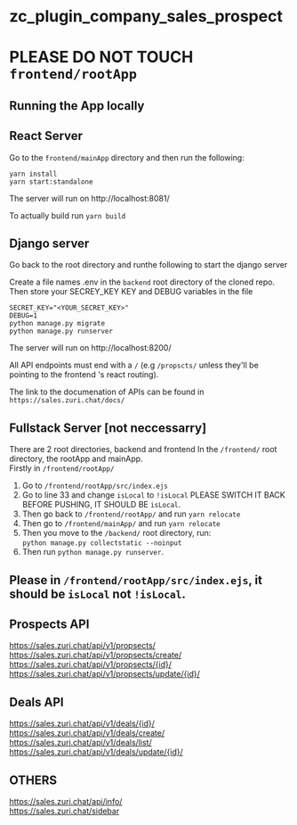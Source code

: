 # zc_plugin_company_sales_prospect
# PLEASE DO NOT TOUCH `frontend/rootApp`
## Running the App locally

## React Server
Go to the `frontend/mainApp` directory and then run the following:
```
yarn install
yarn start:standalone
```
The server will run on http://localhost:8081/
<!-- To build the application so that the frontend application can be integrated into the backend to form a fullstack application, go to package.json and change the build script:

```
From:
"build": "node build-plugin"

To:
"build" : "craco build"
``` -->

To actually build run `yarn build`

## Django server

Go back to the root directory and runthe following to start the django server

Create a file names .env in the `backend` root directory of the cloned repo. <br/>
Then store your SECREY_KEY KEY and DEBUG variables in the file

```
SECRET_KEY="<YOUR_SECRET_KEY>"
DEBUG=1
python manage.py migrate
python manage.py runserver
```
The server will run on http://localhost:8200/

All API endpoints must end with a  `/` (e.g `/propscts/` unless they'll be pointing to the frontend 's react routing). <br/>

The link to the documenation of APIs can be found in `https://sales.zuri.chat/docs/`


## Fullstack Server [not neccessarry]
There are 2 root directories, backend and frontend
In the `/frontend/` root directory, the rootApp and mainApp. <br/>
Firstly in `/frontend/rootApp/`<br/>


1. Go to `/frontend/rootApp/src/index.ejs`
2. Go to line 33 and change `isLocal` to `!isLocal` PLEASE SWITCH IT BACK BEFORE PUSHING, IT SHOULD BE `isLocal`.
3. Then go back to `/frontend/rootApp/` and run `yarn relocate`
4. Then go to `/frontend/mainApp/` and run `yarn relocate`
5. Then you move to the `/backend/` root directory, run: <br/>
`python manage.py collectstatic --noinput` <br/>
6. Then run `python manage.py runserver`.

## Please in `/frontend/rootApp/src/index.ejs`, it should be `isLocal` not `!isLocal`.
## Prospects API
https://sales.zuri.chat/api/v1/propsects/
https://sales.zuri.chat/api/v1/propsects/create/
https://sales.zuri.chat/api/v1/propsects/{id}/
https://sales.zuri.chat/api/v1/propsects/update/{id}/

## Deals API
https://sales.zuri.chat/api/v1/deals/{id}/
https://sales.zuri.chat/api/v1/deals/create/
https://sales.zuri.chat/api/v1/deals/list/
https://sales.zuri.chat/api/v1/deals/update/{id}/

## OTHERS
https://sales.zuri.chat/api/info/ <br/>
https://sales.zuri.chat/sidebar


<!-- Always toggle isLocal to be the opposite  -->
<!-- isLocal should be !isLocal when in local -->

<!-- cd frontend/main/ --- yarn relocate
cd ../../frontend/root/ --- yarn relocate
cd ../../backend/ --- python manage.py collectstatic --noinput -->